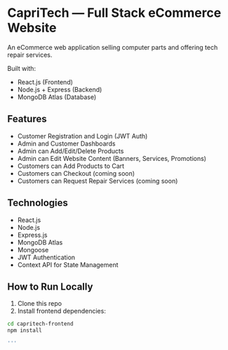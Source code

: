 # CapriTech — Full Stack eCommerce Website

An eCommerce web application selling computer parts and offering tech repair services.

Built with:
- React.js (Frontend)
- Node.js + Express (Backend)
- MongoDB Atlas (Database)

## Features

- Customer Registration and Login (JWT Auth)
- Admin and Customer Dashboards
- Admin can Add/Edit/Delete Products
- Admin can Edit Website Content (Banners, Services, Promotions)
- Customers can Add Products to Cart
- Customers can Checkout (coming soon)
- Customers can Request Repair Services (coming soon)

## Technologies

- React.js
- Node.js
- Express.js
- MongoDB Atlas
- Mongoose
- JWT Authentication
- Context API for State Management

## How to Run Locally

1. Clone this repo
2. Install frontend dependencies:

```bash
cd capritech-frontend
npm install

'''
